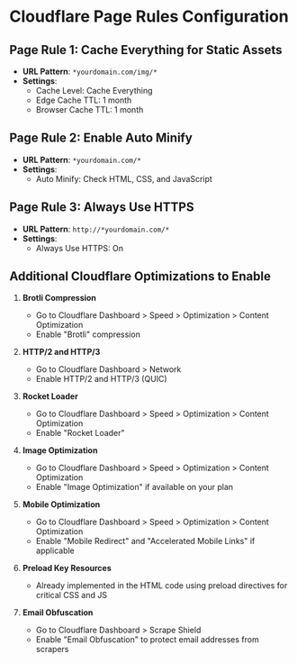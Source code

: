 # Cloudflare Page Rules Configuration

## Page Rule 1: Cache Everything for Static Assets

- **URL Pattern**: `*yourdomain.com/img/*`
- **Settings**:
  - Cache Level: Cache Everything
  - Edge Cache TTL: 1 month
  - Browser Cache TTL: 1 month

## Page Rule 2: Enable Auto Minify

- **URL Pattern**: `*yourdomain.com/*`
- **Settings**:
  - Auto Minify: Check HTML, CSS, and JavaScript

## Page Rule 3: Always Use HTTPS

- **URL Pattern**: `http://*yourdomain.com/*`
- **Settings**:
  - Always Use HTTPS: On

## Additional Cloudflare Optimizations to Enable

1. **Brotli Compression**

   - Go to Cloudflare Dashboard > Speed > Optimization > Content Optimization
   - Enable "Brotli" compression

2. **HTTP/2 and HTTP/3**

   - Go to Cloudflare Dashboard > Network
   - Enable HTTP/2 and HTTP/3 (QUIC)

3. **Rocket Loader**

   - Go to Cloudflare Dashboard > Speed > Optimization > Content Optimization
   - Enable "Rocket Loader"

4. **Image Optimization**

   - Go to Cloudflare Dashboard > Speed > Optimization > Content Optimization
   - Enable "Image Optimization" if available on your plan

5. **Mobile Optimization**

   - Go to Cloudflare Dashboard > Speed > Optimization > Content Optimization
   - Enable "Mobile Redirect" and "Accelerated Mobile Links" if applicable

6. **Preload Key Resources**

   - Already implemented in the HTML code using preload directives for critical CSS and JS

7. **Email Obfuscation**
   - Go to Cloudflare Dashboard > Scrape Shield
   - Enable "Email Obfuscation" to protect email addresses from scrapers
